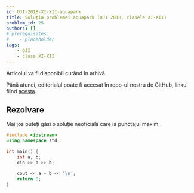 ```yaml
---
id: OJI-2018-XI-XII-aquapark
title: Soluția problemei aquapark (OJI 2018, clasele XI-XII)
problem_id: 25
authors: []
# prerequisites:
#    - placeholder
tags:
    - OJI
    - clasa XI-XII
---
```

Articolul va fi disponibil curând în arhivă.

Până atunci, editorialul poate fi accesat în repo-ul nostru de GitHub, linkul fiind [acesta](https://github.com/roalgo-discord/Romanian-Olympiad-Solutions/blob/main/OJI%20(regional%20olympiad)/2018/11-12/aquapark.pdf).

## Rezolvare

Mai jos puteți găsi o soluție neoficială care ia punctajul maxim.

```cpp
#include <iostream>
using namespace std;

int main() {
    int a, b;
    cin >> a >> b;

    cout << a + b << '\n';
    return 0;
}
```
